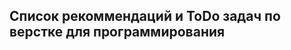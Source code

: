 Список рекоммендаций и ToDo задач по верстке для программирования
------------------------------------------
